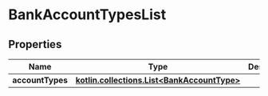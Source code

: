 
# BankAccountTypesList

## Properties
Name | Type | Description | Notes
------------ | ------------- | ------------- | -------------
**accountTypes** | [**kotlin.collections.List&lt;BankAccountType&gt;**](BankAccountType.md) |  | 



